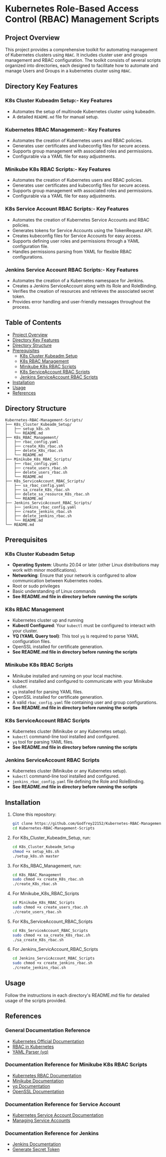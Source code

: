 # Kubernetes Role-Based Access Control (RBAC) Management Scripts

## Project Overview

This project provides a comprehensive toolkit for automating management of Kubernetes clusters using `RBAC`. It includes cluster user and groups management and RBAC configuration. The toolkit consists of several scripts organized into directories, each designed to facilitate how to automate and manage Users and Groups in a kubernetes cluster using `RBAC`.

## Directory Key Features

### K8s Cluster Kubeadm Setup:- Key Features
- Automates the setup of multinode Kubernetes cluster using kubeadm.
- A detailed `README.md` file for manual setup.

### Kubernetes RBAC Management:- Key Features
- Automates the creation of Kubernetes users and RBAC policies.
- Generates user certificates and kubeconfig files for secure access.
- Supports group management with associated roles and permissions.
- Configurable via a YAML file for easy adjustments.

### Minikube K8s RBAC Scripts:- Key Features
- Automates the creation of Kubernetes users and RBAC policies.
- Generates user certificates and kubeconfig files for secure access.
- Supports group management with associated roles and permissions.
- Configurable via a YAML file for easy adjustments.

### K8s Service Account RBAC Scripts:- Key Features
- Automates the creation of Kubernetes Service Accounts and RBAC policies.
- Generates tokens for Service Accounts using the TokenRequest API.
- Creates kubeconfig files for Service Accounts for easy access.
- Supports defining user roles and permissions through a YAML configuration file.
- Handles permissions parsing from YAML for flexible RBAC configurations.

### Jenkins Service Account RBAC Scripts:- Key Features
- Automates the creation of a Kubernetes namespace for Jenkins.
- Creates a Jenkins ServiceAccount along with its Role and RoleBinding.
- Verifies the creation of resources and retrieves the associated secret token.
- Provides error handling and user-friendly messages throughout the process.

## Table of Contents
- [Project Overview](#project-overview)
- [Directory Key Features](#directory-key-features)
- [Directory Structure](#directory-structure)
- [Prerequisites](#prerequisites)
  - [K8s Cluster Kubeadm Setup](#K8s-Cluster-Kubeadm-Setup)
  - [K8s RBAC Management](#K8s-RBAC-Management)
  - [Minikube K8s RBAC Scripts](#Minikube-K8s-RBAC-Scripts)
  - [K8s ServiceAccount RBAC Scripts](#K8s-ServiceAccount-RBAC-Scripts)
  - [Jenkins ServiceAccount RBAC Scripts](#Jenkins-ServiceAccount-RBAC-Scripts)
- [Installation](#installation)
- [Usage](#usage)
- [References](#references)


## Directory Structure
```plaintext
Kubernetes-RBAC-Management-Scripts/
├── K8s_Cluster_Kubeadm_Setup/
│   ├── setup_k8s.sh
│   └── README.md
├── K8s_RBAC_Management/
│   ├── rbac_config.yaml
│   ├── create_K8s_rbac.sh
│   ├── delete_K8s_rbac.sh
│   └── README.md
├── Minikube_K8s_RBAC_Scripts/
│   ├── rbac_config.yaml
│   ├── create_users_rbac.sh
│   ├── delete_users_rbac.sh
│   └── README.md
├── K8s_ServiceAccount_RBAC_Scripts/
│   ├── sa_rbac_config.yaml
│   ├── sa_create_K8s_rbac.sh
│   ├── delete_sa_resource_K8s_rbac.sh
│   └── README.md
├── Jenkins_ServicAccount_RBAC_Scripts/
│   ├── jenkins_rbac_config.yaml
│   ├── create_jenkins_rbac.sh
│   ├── delete_jenkins_rbac.sh
│   └── README.md  
└── README.md
```

## Prerequisites

### K8s Cluster Kubeadm Setup
- **Operating System**: Ubuntu 20.04 or later (other Linux distributions may work with minor modifications).
- **Networking**: Ensure that your network is configured to allow communication between Kubernetes nodes.
- Root or sudo privileges
- Basic understanding of Linux commands 
- **See README.md file in directory before running the scripts**

### K8s RBAC Management 
- Kubernetes cluster up and running
- **Kubectl Configured**: Your `kubectl` must be configured to interact with your cluster.
- **YQ (YAML Query tool)**: This tool `yq` is required to parse YAML configuration files.
- OpenSSL installed for certificate generation.
- **See README.md file in directory before running the scripts**

### Minikube K8s RBAC Scripts
- Minikube installed and running on your local machine.
- kubectl installed and configured to communicate with your Minikube cluster.
- `yq` installed for parsing YAML files.
- OpenSSL installed for certificate generation.
- A valid `rbac_config.yaml` file containing user and group configurations.
- **See README.md file in directory before running the scripts**

### K8s ServiceAccount RBAC Scripts
- Kubernetes cluster (Minikube or any Kubernetes setup).
- `kubectl` command-line tool installed and configured.
- `yq` tool for parsing YAML files.
- **See README.md file in directory before running the scripts**

### Jenkins ServiceAccount RBAC Scripts
- Kubernetes cluster (Minikube or any Kubernetes setup).
- `kubectl` command-line tool installed and configured.
- `jenkins_rbac_config.yaml` file defining the Role and RoleBinding.
- **See README.md file in directory before running the scripts**

## Installation
1. Clone this repository:
   ```bash
   git clone https://github.com/Godfrey22152/Kubernetes-RBAC-Management-Scripts.git
   cd Kubernetes-RBAC-Management-Scripts
   ```

2. For K8s_Cluster_Kubeadm_Setup, run:
   ```bash
   cd K8s_Cluster_Kubeadm_Setup
   chmod +x setup_k8s.sh
   ./setup_k8s.sh master
   ```

3. For K8s_RBAC_Management, run:
   ```bash
   cd K8s_RBAC_Management
   sudo chmod +x create_K8s_rbac.sh
   ./create_K8s_rbac.sh
   ```

4. For Minikube_K8s_RBAC_Scripts
   ```bash
   cd Minikube_K8s_RBAC_Scripts
   sudo chmod +x create_users_rbac.sh
   ./create_users_rbac.sh
   ```

5. For K8s_ServiceAccount_RBAC_Scripts
   ```bash
   cd K8s_ServiceAccount_RBAC_Scripts
   sudo chmod +x sa_create_K8s_rbac.sh
   ./sa_create_K8s_rbac.sh
   ```

6. For Jenkins_ServicAccount_RBAC_Scripts 
   ```bash
   cd Jenkins_ServicAccount_RBAC_Scripts
   sudo chmod +x create_jenkins_rbac.sh
   ./create_jenkins_rbac.sh
   ```

## Usage
Follow the instructions in each directory's README.md file for detailed usage of the scripts provided.

## References

### General Documentation Reference
- [Kubernetes Official Documentation](https://kubernetes.io/docs/)
- [RBAC in Kubernetes](https://kubernetes.io/docs/reference/access-authn-authz/rbac/)
- [YAML Parser (yq)](https://github.com/mikefarah/yq)

### Documentation Reference for Minikube K8s RBAC Scripts
- [Kubernetes RBAC Documentation](https://kubernetes.io/docs/reference/access-authn-authz/rbac/)
- [Minikube Documentation](https://minikube.sigs.k8s.io/docs/)
- [yq Documentation](https://mikefarah.gitbook.io/yq/)
- [OpenSSL Documentation](https://www.openssl.org/docs/)

### Documentation Reference for Service Account
- [Kubernetes Service Account Documentation](https://kubernetes.io/docs/concepts/security/service-accounts/)
- [Managing Service Accounts](https://kubernetes.io/docs/reference/access-authn-authz/service-accounts-admin/#:~:text=To%20create%20a%20non%2Dexpiring,with%20that%20generated%20token%20data.)

### Documentation Reference for Jenkins
- [Jenkins Documentation](https://www.jenkins.io/doc/)
- [Generate Secret Token](https://kubernetes.io/docs/reference/access-authn-authz/service-accounts-admin/#:~:text=To%20create%20a%20non%2Dexpiring,with%20that%20generated%20token%20data.)
